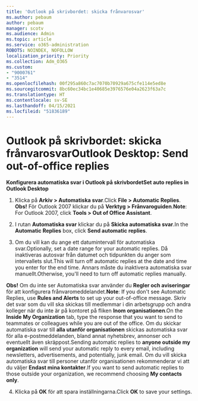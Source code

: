 ```yaml
---
title: 'Outlook på skrivbordet: skicka frånvarosvar'
ms.author: pebaum
author: pebaum
manager: scotv
ms.audience: Admin
ms.topic: article
ms.service: o365-administration
ROBOTS: NOINDEX, NOFOLLOW
localization_priority: Priority
ms.collection: Adm_O365
ms.custom:
- "9000761"
- "3514"
ms.openlocfilehash: 00f295a860c7ac7070b70929a675cfe114e5ed8e
ms.sourcegitcommit: 8bc60ec34bc1e40685e3976576e04a2623f63a7c
ms.translationtype: HT
ms.contentlocale: sv-SE
ms.lasthandoff: 04/15/2021
ms.locfileid: "51836189"
---
```

# <a name="outlook-desktop-send-out-of-office-replies"></a><span data-ttu-id="76d72-102">Outlook på skrivbordet: skicka frånvarosvar</span><span class="sxs-lookup"><span data-stu-id="76d72-102">Outlook Desktop: Send out-of-office replies</span></span>

<span data-ttu-id="76d72-103">**Konfigurera automatiska svar i Outlook på skrivbordet**</span><span class="sxs-lookup"><span data-stu-id="76d72-103">**Set auto replies in Outlook Desktop**</span></span>

1. <span data-ttu-id="76d72-104">Klicka på **Arkiv > Automatiska svar**.</span><span class="sxs-lookup"><span data-stu-id="76d72-104">Click **File > Automatic Replies**.</span></span> <span data-ttu-id="76d72-105">**Obs!** För Outlook 2007 klickar du på **Verktyg > Frånvaroguiden**.</span><span class="sxs-lookup"><span data-stu-id="76d72-105">**Note**: For Outlook 2007, click **Tools > Out of Office Assistant**.</span></span>

2. <span data-ttu-id="76d72-106">I rutan **Automatiska svar** klickar du på **Skicka automatiska svar**.</span><span class="sxs-lookup"><span data-stu-id="76d72-106">In the **Automatic Replies** box, click **Send automatic replies**.</span></span>

3. <span data-ttu-id="76d72-107">Om du vill kan du ange ett datumintervall för automatiska svar.</span><span class="sxs-lookup"><span data-stu-id="76d72-107">Optionally, set a date range for your automatic replies.</span></span> <span data-ttu-id="76d72-108">Då inaktiveras autosvar från datumet och tidpunkten du anger som intervallets slut.</span><span class="sxs-lookup"><span data-stu-id="76d72-108">This will turn off automatic replies at the date and time you enter for the end time.</span></span> <span data-ttu-id="76d72-109">Annars måste du inaktivera automatiska svar manuellt.</span><span class="sxs-lookup"><span data-stu-id="76d72-109">Otherwise, you'll need to turn off automatic replies manually.</span></span>

<span data-ttu-id="76d72-110">**Obs!** Om du inte ser Automatiska svar använder du **Regler och aviseringar** för att konfigurera frånvaromeddelandet.</span><span class="sxs-lookup"><span data-stu-id="76d72-110">**Note**: If you don't see Automatic Replies, use **Rules and Alerts** to set up your out-of-office message.</span></span> <span data-ttu-id="76d72-111">Skriv det svar som du vill ska skickas till medlemmar i din arbetsgrupp och andra kolleger när du inte är på kontoret på fliken **Inom organisationen**.</span><span class="sxs-lookup"><span data-stu-id="76d72-111">On the **Inside My Organization** tab, type the response that you want to send to teammates or colleagues while you are out of the office.</span></span> <span data-ttu-id="76d72-112">Om du skickar automatiska svar till **alla utanför organisationen** skickas automatiska svar för alla e-postmeddelanden, bland annat nyhetsbrev, annonser och eventuellt även skräppost.</span><span class="sxs-lookup"><span data-stu-id="76d72-112">Sending automatic replies to **anyone outside my organization** will send your automatic reply to every email, including newsletters, advertisements, and potentially, junk email.</span></span> <span data-ttu-id="76d72-113">Om du vill skicka automatiska svar till personer utanför organisationen rekommenderar vi att du väljer **Endast mina kontakter**.</span><span class="sxs-lookup"><span data-stu-id="76d72-113">If you want to send automatic replies to those outside your organization, we recommend choosing **My contacts only**.</span></span>

4. <span data-ttu-id="76d72-114">Klicka på **OK** för att spara inställningarna.</span><span class="sxs-lookup"><span data-stu-id="76d72-114">Click **OK** to save your settings.</span></span>
